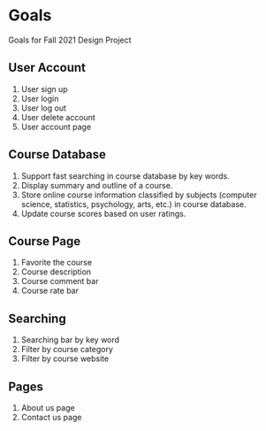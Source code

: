 # Goals  
Goals for Fall 2021 Design Project

## User Account
1. User sign up 
1. User login 
1. User log out
1. User delete account
1. User account page

## Course Database
1. Support fast searching in course database by key words.
1. Display summary and outline of a course.
1. Store online course information classified by subjects (computer science, statistics, psychology, arts, etc.) in course database.
1. Update course scores based on user ratings.

## Course Page
1. Favorite the course
1. Course description
1. Course comment bar
1. Course rate bar

## Searching
1. Searching bar by key word
1. Filter by course category
1. Filter by course website

## Pages
1. About us page
1. Contact us page
